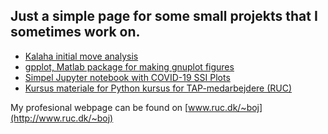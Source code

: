 ## Just a simple page for some small projekts that I sometimes work on. 

- [Kalaha initial move analysis](https://stuff.upraktisk.dk/kalaha-analyse/)
- [gpplot, Matlab package for making gnuplot figures](https://stuff.upraktisk.dk/gpplot/)
- [Simpel Jupyter notebook with COVID-19 SSI Plots](https://stuff.upraktisk.dk/Corona-plot/)
- [Kursus materiale for Python kursus for TAP-medarbejdere (RUC)](https://stuff.upraktisk.dk/Python101/)

My profesional webpage can be found on [www.ruc.dk/~boj](http://www.ruc.dk/~boj)
